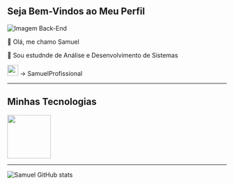 ##  Seja Bem-Vindos ao Meu Perfil

![Imagem Back-End](https://encrypted-tbn0.gstatic.com/images?q=tbn:ANd9GcROsYWw6cNT01INdX7aL8J0lzQ7lRfYe07soMgeOOuqtfn2ylLZLpBXnxoJmJEDYLeNVAM&usqp=CAU)

👋 Olá, me chamo Samuel

💬 Sou estudnde de Análise e Desenvolvimento de Sistemas 


<img src="https://cdn.jsdelivr.net/gh/devicons/devicon@latest/icons/linkedin/linkedin-original.svg" width="25px"> -> SamuelProfissional

------

## Minhas Tecnologias

<p aligi="center>

<img src="https://cdn.jsdelivr.net/gh/devicons/devicon@latest/icons/java/java-original-wordmark.svg" width="100px">
<img src="https://cdn.jsdelivr.net/gh/devicons/devicon@latest/icons/mysql/mysql-original-wordmark.svg"width="100px">
</p>

--------

![Samuel GitHub stats](https://github-readme-stats.vercel.app/api?username=SamuelProfissional&show_icons=true&theme=onedark)



<!--
**SamuelProfissional/SamuelProfissional** is a ✨ _special_ ✨ repository because its `README.md` (this file) appears on your GitHub profile.

Here are some ideas to get you started:

- 🔭 I’m currently working on ...
- 🌱 I’m currently learning ...
- 👯 I’m looking to collaborate on ...
- 🤔 I’m looking for help with ...
- 💬 Ask me about ...
- 📫 How to reach me: ...
- ⚡ Fun fact: ...
-->
